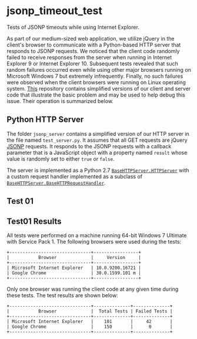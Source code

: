 jsonp_timeout_test
==================

Tests of JSONP timeouts while using Internet Explorer. 

As part of our medium-sized web application, we utilize jQuery in the
client's browser to communicate with a Python-based HTTP server that
responds to JSONP requests. We noticed that the client code randomly
failed to receive responses from the server when running in Internet
Explorer 9 or Internet Explorer 10. Subsequent tests revealed that
such random failures occurred even while using other major browsers
running on Microsoft Windows 7 but extremely infrequently. Finally, no
such failures were observed when the client browsers were running on
Linux operating
system. [This](https://github.com/Q4mn44XH/jsonp_timeout_test)
repository contains simplified versions of our client and server code
that illustrate the basic problem and may be used to help debug this
issue. Their operation is summarized below. 

Python HTTP Server
------------------

The folder `jsonp_server` contains a simplified version of our HTTP
server in the file named `test_server.py`. It assumes that all GET
requests are jQuery
[JSONP](http://bob.ippoli.to/archives/2005/12/05/remote-json-jsonp/)
requests. It responds to the JSONP requests with a callback parameter
that is a JavaScript object with a property named `result` whose value
is randomly set to either `true` or `false`.

The server is implemented as a Python 2.7
[`BaseHTTPServer.HTTPServer`](http://docs.python.org/2/library/basehttpserver.html#BaseHTTPServer.HTTPServer)
with a custom request handler implemented as a subclass of
[`BaseHTTPServer.BaseHTTPRequestHandler`](http://docs.python.org/2/library/basehttpserver.html#BaseHTTPServer.BaseHTTPRequestHandler). 

Test 01
-------


Test01 Results
--------------

All tests were performed on a machine running 64-bit Windows 7
Ultimate with Service Pack 1. The following browsers were used during
the tests:

    +-------------------------------+-----------------+
    |           Browser             |     Version     |
    +-------------------------------+-----------------+
    | Microsoft Internet Explorer   | 10.0.9200.16721 |
    | Google Chrome                 | 30.0.1599.101 m |
    +-------------------------------+-----------------+

Only one browser was running the client code at any given time during
these tests. The test results are shown below:

    +-------------------------------+--------------+--------------+
    |           Browser             |  Total Tests | Failed Tests |
    +-------------------------------+--------------+--------------+
    | Microsoft Internet Explorer   |    101       |     42       |
    | Google Chrome                 |    150       |      0       |
    +-------------------------------+--------------+--------------+


